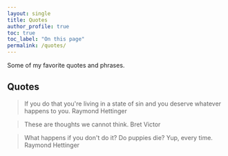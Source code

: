 ```yaml
---
layout: single
title: Quotes
author_profile: true
toc: true
toc_label: "On this page"
permalink: /quotes/
---
```


Some of my favorite quotes and phrases.

## Quotes

> If you do that you're living in a state of sin and you deserve whatever happens to you.
Raymond Hettinger

> These are thoughts we cannot think.
Bret Victor

> What happens if you don't do it? Do puppies die? Yup, every time.
Raymond Hettinger
